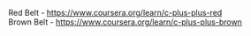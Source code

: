 Red Belt - https://www.coursera.org/learn/c-plus-plus-red<br/>
Brown Belt - https://www.coursera.org/learn/c-plus-plus-brown
